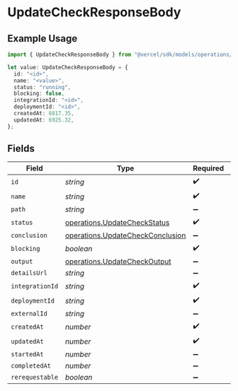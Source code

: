 # UpdateCheckResponseBody

## Example Usage

```typescript
import { UpdateCheckResponseBody } from "@vercel/sdk/models/operations/updatecheck.js";

let value: UpdateCheckResponseBody = {
  id: "<id>",
  name: "<value>",
  status: "running",
  blocking: false,
  integrationId: "<id>",
  deploymentId: "<id>",
  createdAt: 8817.35,
  updatedAt: 6925.32,
};
```

## Fields

| Field                                                                                | Type                                                                                 | Required                                                                             | Description                                                                          |
| ------------------------------------------------------------------------------------ | ------------------------------------------------------------------------------------ | ------------------------------------------------------------------------------------ | ------------------------------------------------------------------------------------ |
| `id`                                                                                 | *string*                                                                             | :heavy_check_mark:                                                                   | N/A                                                                                  |
| `name`                                                                               | *string*                                                                             | :heavy_check_mark:                                                                   | N/A                                                                                  |
| `path`                                                                               | *string*                                                                             | :heavy_minus_sign:                                                                   | N/A                                                                                  |
| `status`                                                                             | [operations.UpdateCheckStatus](../../models/operations/updatecheckstatus.md)         | :heavy_check_mark:                                                                   | N/A                                                                                  |
| `conclusion`                                                                         | [operations.UpdateCheckConclusion](../../models/operations/updatecheckconclusion.md) | :heavy_minus_sign:                                                                   | N/A                                                                                  |
| `blocking`                                                                           | *boolean*                                                                            | :heavy_check_mark:                                                                   | N/A                                                                                  |
| `output`                                                                             | [operations.UpdateCheckOutput](../../models/operations/updatecheckoutput.md)         | :heavy_minus_sign:                                                                   | N/A                                                                                  |
| `detailsUrl`                                                                         | *string*                                                                             | :heavy_minus_sign:                                                                   | N/A                                                                                  |
| `integrationId`                                                                      | *string*                                                                             | :heavy_check_mark:                                                                   | N/A                                                                                  |
| `deploymentId`                                                                       | *string*                                                                             | :heavy_check_mark:                                                                   | N/A                                                                                  |
| `externalId`                                                                         | *string*                                                                             | :heavy_minus_sign:                                                                   | N/A                                                                                  |
| `createdAt`                                                                          | *number*                                                                             | :heavy_check_mark:                                                                   | N/A                                                                                  |
| `updatedAt`                                                                          | *number*                                                                             | :heavy_check_mark:                                                                   | N/A                                                                                  |
| `startedAt`                                                                          | *number*                                                                             | :heavy_minus_sign:                                                                   | N/A                                                                                  |
| `completedAt`                                                                        | *number*                                                                             | :heavy_minus_sign:                                                                   | N/A                                                                                  |
| `rerequestable`                                                                      | *boolean*                                                                            | :heavy_minus_sign:                                                                   | N/A                                                                                  |